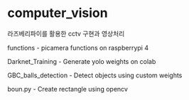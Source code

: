 # computer_vision
라즈베리파이를 활용한 cctv 구현과 영상처리

 functions - picamera functions on raspberrypi 4 
 
 Darknet_Training - Generate yolo weights on colab
 
 GBC_balls_detection - Detect objects using custom weights

 boun.py - Create rectangle using opencv
